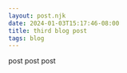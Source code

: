 ```yaml
---
layout: post.njk
date: 2024-01-03T15:17:46-08:00
title: third blog post
tags: blog
---
```



post post post